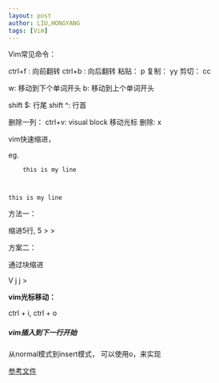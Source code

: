 ```yaml
---
layout: post
author: LIU,HONGYANG
tags: [Vim]
---
```



Vim常见命令：

ctrl+f : 向前翻转
ctrl+b : 向后翻转
粘贴： p
复制： yy
剪切： cc

w: 移动到下个单词开头
b: 移动到上个单词开头

shift $: 行尾
shift ^: 行首


删除一列：
ctrl+v: visual block
移动光标
删除: x


vim快速缩进，

eg.

        this is my line 



    this is my line

方法一：

缩进5行, 5 > >

方案二：

通过块缩进

 V j j  >

**vim光标移动：**


ctrl + i,
ctrl + o



##### vim插入到下一行开始

从normal模式到insert模式，
可以使用o，来实现

[参考文件](https://stackoverflow.com/questions/235839/indent-multiple-lines-quickly-in-vi)


